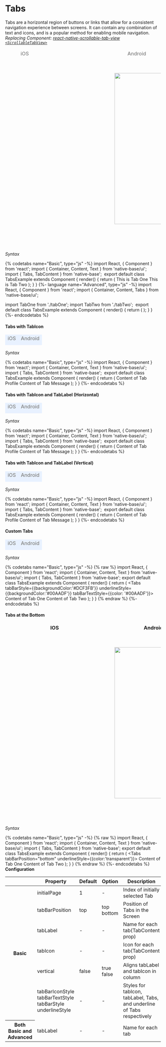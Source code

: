 # Tabs

Tabs are a horizontal region of buttons or links that allow for a consistent navigation experience between screens. It can contain any combination of text and icons, and is a popular method for enabling mobile navigation.<br />
*Replacing Component: [react-native-scrollable-tab-view <code>&lt;ScrollableTabView></code>](https://github.com/brentvatne/react-native-scrollable-tab-view)*

<table>
<thead>
  <tr style="border-style: hidden;">
    <td style="border-style: hidden;padding-left: 50px"><i class="fa fa-apple fa-5x" style="color: grey"></i>   <span style="color: grey;font-weight: 500">iOS</span></td>
    <td style="padding-left: 50px"><i class="fa fa-android fa-5x" style="color: grey"></i>   <span style="color: grey;font-weight: 500">Android</span></td>
  </tr>
</thead>
  <thead>
    <tr style="border-style: hidden">
      <th style="border-style: hidden"><div style="background: url(../assets/iphone.png) no-repeat; padding: 63px 20px 100px 18px; width: 292px"><img src="{{('../assets/ios/components/tabs.gif')}}" alt="" /></div></th>
      <th><div style="background: url(../assets/android.png) no-repeat; padding: 45px 118px 68px 0px; background-size: 292px 576px;"><img height="490" width="266" src="{{('../assets/android/components/tabs.gif')}}" alt="" /></div></th>
    </tr>
  </thead>
</table>

*Syntax*

{% codetabs name="Basic", type="js" -%}
import React, { Component } from 'react';
import { Container, Content, Text } from 'native-base/ui';
import { Tabs, TabContent } from 'native-base';
​
export default class TabsExample extends Component {
    render() {
        return (
            <Container>
                <View>
                    <Tabs>
                        <TabContent padder tabLabel='One'>
                          <Text>This is Tab One</Text>
                        </TabContent>
                        <TabContent padder tabLabel='Two'>
                          <Text>This is Tab Two</Text>
                        </TabContent>
                    </Tabs>
                </View>
            </Container>
        );
    }
}
{%- language name="Advanced", type="js" -%}
import React, { Component } from 'react';
import { Container, Content, Tabs } from 'native-base/ui';

import TabOne from './tabOne';
import TabTwo from './tabTwo';
​
export default class TabsExample extends Component {
    render() {
        return (
            <Container>
                <Content>
                    <Tabs>
                        <TabOne tabLabel='One' />
                        <TabTwo tabLabel='Two' />
                    </Tabs>
                </Content>
            </Container>
        );
    }
}
{%- endcodetabs %}

#### Tabs with TabIcon
<table>
  <thead>
    <tr style="border-style: hidden;background-color: #E8F1FF">
      <td style="border-style: hidden;"><i class="fa fa-apple fa-5x" style="color: grey"></i>   <span style="color: grey;font-weight: 500">iOS</span></td>
      <td><i class="fa fa-android fa-5x" style="color: grey"></i>   <span style="color: grey;font-weight: 500">Android</span></td>
    </tr>
  </thead>
  <thead>
    <tr style="border-style: hidden;background-color: #E8F1FF">
      <th style="border-style: hidden;">
        <img src="{{('../assets/ios/components/tabs/1.png')}}" alt="" /></th>
      <th>
        <img src="{{('../assets/ios/components/tabs/1.png')}}" alt="" /></th>
    </tr>
  </thead>
</table>

*Syntax*

{% codetabs name="Basic", type="js" -%}
import React, { Component } from 'react';
import { Container, Content, Text } from 'native-base/ui';
import { Tabs, TabContent } from 'native-base';
​
export default class TabsExample extends Component {
    render() {
        return (
            <Container>
                <View>
                    <Tabs>
                        <TabContent tabIcon="ios-person" padder>
                          <Text>Content of Tab Profile</Text>
                        </TabContent>
                        <TabContent tabIcon="ios-mail" padder>
                          <Text>Content of Tab Message</Text>
                        </TabContent>
                    </Tabs>
                </View>
            </Container>
        );
    }
}
{%- endcodetabs %}

#### Tabs with TabIcon and TabLabel (Horizontal)
<table>
  <thead>
    <tr style="border-style: hidden;background-color: #E8F1FF">
      <td style="border-style: hidden;"><i class="fa fa-apple fa-5x" style="color: grey"></i>   <span style="color: grey;font-weight: 500">iOS</span></td>
      <td><i class="fa fa-android fa-5x" style="color: grey"></i>   <span style="color: grey;font-weight: 500">Android</span></td>
    </tr>
  </thead>
  <thead>
    <tr style="border-style: hidden;background-color: #E8F1FF">
      <th style="border-style: hidden;">
        <img src="{{('../assets/ios/components/tabs/2.png')}}" alt="" /></th>
      <th>
        <img src="{{('../assets/ios/components/tabs/2.png')}}" alt="" /></th>
    </tr>
  </thead>
</table>

*Syntax*

{% codetabs name="Basic", type="js" -%}
import React, { Component } from 'react';
import { Container, Content, Text } from 'native-base/ui';
import { Tabs, TabContent } from 'native-base';
​
export default class TabsExample extends Component {
    render() {
        return (
            <Container>
                <View>
                    <Tabs>
                        <TabContent tabIcon="ios-person" tabLabel="Profile" padder>
                          <Text>Content of Tab Profile</Text>
                        </TabContent>
                        <TabContent tabIcon="ios-mail" tabLabel="Messages" padder>
                          <Text>Content of Tab Message</Text>
                        </TabContent>
                    </Tabs>
                </View>
            </Container>
        );
    }
}
{%- endcodetabs %}

#### Tabs with TabIcon and TabLabel (Vertical)
<table>
  <thead>
    <tr style="border-style: hidden;background-color: #E8F1FF">
      <td style="border-style: hidden;"><i class="fa fa-apple fa-5x" style="color: grey"></i>   <span style="color: grey;font-weight: 500">iOS</span></td>
      <td><i class="fa fa-android fa-5x" style="color: grey"></i>   <span style="color: grey;font-weight: 500">Android</span></td>
    </tr>
  </thead>
  <thead>
    <tr style="border-style: hidden;background-color: #E8F1FF">
      <th style="border-style: hidden;">
        <img src="{{('../assets/ios/components/tabs/3.png')}}" alt="" /></th>
      <th>
        <img src="{{('../assets/ios/components/tabs/3.png')}}" alt="" /></th>
    </tr>
  </thead>
</table>

*Syntax*

{% codetabs name="Basic", type="js" -%}
import React, { Component } from 'react';
import { Container, Content, Text } from 'native-base/ui';
import { Tabs, TabContent } from 'native-base';
​
export default class TabsExample extends Component {
    render() {
        return (
            <Container>
                <View>
                    <Tabs vertical>
                        <TabContent tabIcon="ios-person" tabLabel="Profile" padder>
                          <Text>Content of Tab Profile</Text>
                        </TabContent>
                        <TabContent tabIcon="ios-mail" tabLabel="Messages" padder>
                          <Text>Content of Tab Message</Text>
                        </TabContent>
                    </Tabs>
                </View>
            </Container>
        );
    }
}
{%- endcodetabs %}

#### Custom Tabs
<table>
  <thead>
    <tr style="border-style: hidden;background-color: #E8F1FF">
      <td style="border-style: hidden;"><i class="fa fa-apple fa-5x" style="color: grey"></i>   <span style="color: grey;font-weight: 500">iOS</span></td>
      <td><i class="fa fa-android fa-5x" style="color: grey"></i>   <span style="color: grey;font-weight: 500">Android</span></td>
    </tr>
  </thead>
  <thead>
    <tr style="border-style: hidden;background-color: #E8F1FF">
      <th style="border-style: hidden;">
        <img src="{{('../assets/ios/components/tabs/4.png')}}" alt="" /></th>
      <th>
        <img src="{{('../assets/ios/components/tabs/4.png')}}" alt="" /></th>
    </tr>
  </thead>
</table>

*Syntax*

{% codetabs name="Basic", type="js" -%}
{% raw %}
import React, { Component } from 'react';
import { Container, Content, Text } from 'native-base/ui';
import { Tabs, TabContent } from 'native-base';
​
export default class TabsExample extends Component {
    render() {
        return (
            <Container>
                <View>
                    <Tabs tabBarStyle={{backgroundColor:'#DCF3FB'}} underlineStyle={{backgroundColor:'#00AADF'}} tabBarTextStyle={{color: '#00AADF'}}>
                        <TabContent tabLabel="Tab One" padder>
                          <Text>Content of Tab One</Text>
                        </TabContent>
                        <TabContent tabLabel="Tab Two" padder>
                          <Text>Content of Tab Two</Text>
                        </TabContent>
                    </Tabs>
                </View>
            </Container>
        );
    }
}
{% endraw %}
{%- endcodetabs %}

#### Tabs at the Bottom

<table>
  <thead>
    <tr style="border-style: hidden">
      <th style="border-style: hidden; padding-right: 34px;">IOS</th>
      <th style="padding-right: 140px;">Android</th>
    </tr>
  </thead>
  <thead>
    <tr style="border-style: hidden">
      <th style="border-style: hidden"><div style="background: url(../assets/iphone.png) no-repeat; padding: 63px 20px 100px 18px; width: 292px"><img src="{{('../assets/ios/components/tabs/5.png')}}" alt="" /></div></th>
      <th><div style="background: url(../assets/android.png) no-repeat; padding: 45px 118px 68px 0px; background-size: 292px 576px;"><img height="490" width="266" src="{{('../assets/ios/components/tabs/5.png')}}" alt="" /></div></th>
    </tr>
  </thead>
</table>

*Syntax*

{% codetabs name="Basic", type="js" -%}
{% raw %}
import React, { Component } from 'react';
import { Container, Content, Text } from 'native-base/ui';
import { Tabs, TabContent } from 'native-base';
​
export default class TabsExample extends Component {
    render() {
        return (
            <Container>
                <View>
                    <Tabs tabBarPosition="bottom" underlineStyle={{color:'transparent'}}>
                        <TabContent tabLabel="Tab One" padder>
                          <Text>Content of Tab One</Text>
                        </TabContent>
                        <TabContent tabLabel="Tab Two" padder>
                          <Text>Content of Tab Two</Text>
                        </TabContent>
                    </Tabs>
                </View>
            </Container>
        );
    }
}
{% endraw %}
{%- endcodetabs %}
**Configuration**
<table class="table table-bordered">
        <thead>
            <tr>
                <th></th>
                <th>Property</th>
                <th>Default</th>
                <th>Option</th>
                <th width="50%">Description</th>
            </tr>
        </thead>
        <tbody>
            <tr>
                <th rowspan="6">Basic</th>
                <td>initialPage</td>
                <td> 1 </td>
                <td> - </td>
                <td>Index of initially selected Tab</td>
            </tr>
            <tr>
                <td>tabBarPosition</td>
                <td> top </td>
                <td>
                  top<br />
                  bottom
                </td>
                <td>Position of Tabs in the Screen</td>
            </tr>
            <tr>
                <td>tabLabel</td>
                <td> - </td>
                <td> - </td>
                <td>Name for each tab(TabContent prop)</td>
            </tr>
            <tr>
                <td>tabIcon</td>
                <td> - </td>
                <td> - </td>
                <td>Icon for each tab(TabContent prop)</td>
            </tr>
            <tr>
                <td>vertical</td>
                <td> false </td>
                <td>
                  true<br />
                  false
                </td>
                <td>Aligns tabLabel and tabIcon in column</td>
            </tr>
            <tr>
                <td>
                  tabBarIconStyle<br />
                  tabBarTextStyle<br />
                  tabBarStyle<br />
                  underlineStyle<br />
                </td>
                <td> - </td>
                <td> - </td>
                <td>Styles for tabIcon, tabLabel, Tabs, and underline of Tabs respectively</td>
            </tr>
            <tr>
                <th rowspan="1">Both Basic and Advanced</th>
                <td>tabLabel</td>
                <td> - </td>
                <td> - </td>
                <td>Name for each tab</td>
            </tr>
        </tbody>
    </table>
